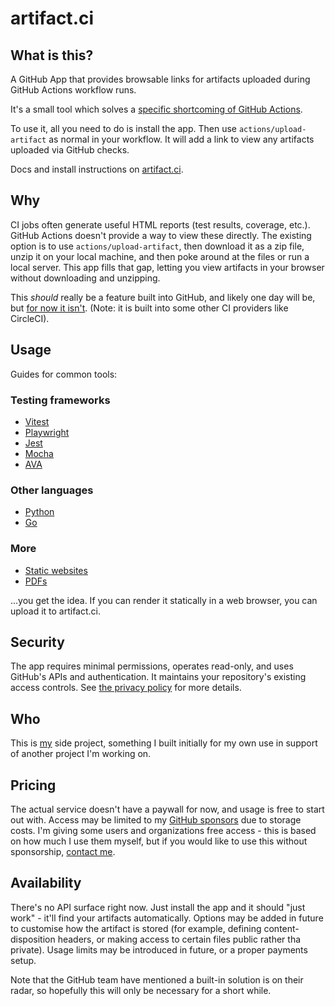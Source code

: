 <!-- codegen:start {preset: custom, source: ./scripts/codegen.js, export: generateReadme} -->
# artifact.ci

## What is this?

A GitHub App that provides browsable links for artifacts uploaded during GitHub Actions workflow runs.

It's a small tool which solves a [specific shortcoming of GitHub Actions](https://github.com/actions/upload-artifact/issues/14).

To use it, all you need to do is install the app. Then use `actions/upload-artifact` as normal in your workflow. It will add a link to view any artifacts uploaded via GitHub checks.

Docs and install instructions on [artifact.ci](https://artifact.ci).

## Why

CI jobs often generate useful HTML reports (test results, coverage, etc.). GitHub Actions doesn't provide a way to view these directly. The existing option is to use `actions/upload-artifact`, then download it as a zip file, unzip it on your local machine, and then poke around at the files or run a local server. This app fills that gap, letting you view artifacts in your browser without downloading and unzipping.

This _should_ really be a feature built into GitHub, and likely one day will be, but [for now it isn't](https://github.com/actions/upload-artifact/issues/14). (Note: it is built into some other CI providers like CircleCI).

## Usage

Guides for common tools:

### Testing frameworks

- [Vitest](https://www.artifact.ci/recipes/testing/vitest)
- [Playwright](https://www.artifact.ci/recipes/testing/playwright)
- [Jest](https://www.artifact.ci/recipes/testing/jest)
- [Mocha](https://www.artifact.ci/recipes/testing/mocha)
- [AVA](https://www.artifact.ci/recipes/testing/ava)

### Other languages

- [Python](https://www.artifact.ci/recipes/other-languages/python)
- [Go](https://www.artifact.ci/recipes/other-languages/go)

### More

- [Static websites](https://www.artifact.ci/recipes/more/website)
- [PDFs](https://www.artifact.ci/recipes/more/pdf)

...you get the idea. If you can render it statically in a web browser, you can upload it to artifact.ci.

## Security

The app requires minimal permissions, operates read-only, and uses GitHub's APIs and authentication. It maintains your repository's existing access controls. See [the privacy policy](https://www.artifact.ci/privacy) for more details.

## Who

This is [my](https://x.com/mmkalmmkal) side project, something I built initially for my own use in support of another project I'm working on.

## Pricing

The actual service doesn't have a paywall for now, and usage is free to start out with. Access may be limited to my [GitHub sponsors](https://github.com/sponsors/mmkal) due to storage costs. I'm giving some users and organizations free access - this is based on how much I use them myself, but if you would like to use this without sponsorship, [contact me](https://x.com/mmkalmmkal).

## Availability

There's no API surface right now. Just install the app and it should "just work" - it'll find your artifacts automatically. Options may be added in future to customise how the artifact is stored (for example, defining content-disposition headers, or making access to certain files public rather tha private). Usage limits may be introduced in future, or a proper payments setup.

Note that the GitHub team have mentioned a built-in solution is on their radar, so hopefully this will only be necessary for a short while.
<!-- codegen:end -->